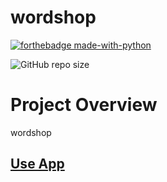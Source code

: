 # wordshop


[![forthebadge made-with-python](http://ForTheBadge.com/images/badges/made-with-python.svg)](https://www.python.org/)

![GitHub repo size](https://img.shields.io/github/repo-size/chemicopy/[wordshop](https://github.com/chemicoPy/wordshop))

# Project Overview
wordshop

## [Use App](https://chemicopy-wordshop-app-gti2n8.streamlitapp.com/)
